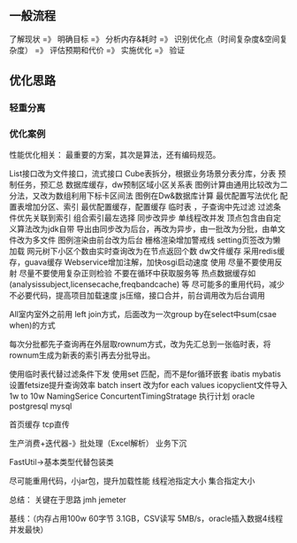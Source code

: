 ## 一般流程

了解现状 =》 明确目标 =》 分析内存&耗时 =》 识别优化点（时间复杂度&空间复杂度） =》 评估预期和代价 =》 实施优化 =》 验证

## 优化思路
### 轻重分离


### 优化案例
性能优化相关：
最重要的方案，其次是算法，还有编码规范。

List接口改为文件接口，流式接口
Cube表拆分，根据业务场景分表分库，分表
预制任务，预汇总
数据库缓存，dw预制区域小区关系表
图例计算由通用比较改为二分法，又改为数组利用下标卡区间法
图例在Dw&数据库计算
最优配置写法优化
配置表增加分区、索引
最优配置缓存，配置缓存
临时表 ，子查询中先过滤
过滤条件优先关联到索引
组合索引最左选择
同步改异步
单线程改并发
顶点包含由自定义算法改为jdk自带
导出由同步改为后台，再改为异步，由一批改为分批，由单文件改为多文件
图例渲染由前台改为后台
栅格渲染增加警戒线
setting页签改为懒加载
网元树下小区个数由实时查询改为在节点返回个数
dw文件缓存
采用redis缓存，guava缓存
Webservice增加注解，加快osgi启动速度
使用
尽量不要使用反射
尽量不要使用复杂正则检验
不要在循环中获取服务等
热点数据缓存如(analysissubject,licensecache,freqbandcache)
等
尽可能多的重用代码，减少不必要代码，提高项目加载速度
js压缩，接口合并，前台调用改为后台调用

All室内室外之前用 left join方式，后面改为一次group by在select中sum(csae when)的方式

每次分批都先子查询再在外层取rownum方式，改为先汇总到一张临时表，将rownum生成为新表的索引再去分批导出。

使用临时表代替过滤条件下发
使用set 匹配，而不是for循环嵌套
ibatis mybatis设置fetsize提升查询效率
batch insert 改为for each values
icopyclient文件导入 1w to 10w
NamingSerice ConcurtentTimingStratage
执行计划 oracle postgresql mysql 

首页缓存
tcp直传

生产消费+迭代器-》批处理（Excel解析）
业务下沉

FastUtil->基本类型代替包装类

尽可能重用代码，小jar包，提升加载性能
线程池指定大小
集合指定大小

总结：
关键在于思路
jmh
jemeter



基线：（内存占用100w 60字节 3.1GB，CSV读写 5MB/s，oracle插入数据4线程并发最快）


